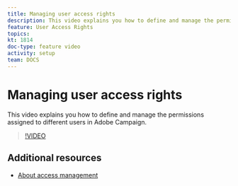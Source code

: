 ```yaml
---
title: Managing user access rights
description: This video explains you how to define and manage the permissions assigned to different users in Adobe Campaign.
feature: User Access Rights
topics: 
kt: 1814
doc-type: feature video
activity: setup
team: DOCS
---
```


# Managing user access rights

This video explains you how to define and manage the permissions assigned to different users in Adobe Campaign.

>[!VIDEO](https://video.tv.adobe.com/v/24671?quality=12)

## Additional resources

* [About access management](https://docs.adobe.com/content/help/en/campaign-standard/using/administrating/users-and-security/about-access-management.html)
